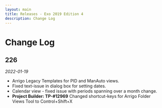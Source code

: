 ```yaml
---
layout: main
title: Releases - Exo 2019 Edition 4
description: Change Log
---
```


# Change Log

## 226
*2022-01-19*
- Arrigo Legacy Templates for PID and ManAuto views.
- Fixed text-issue in dialog box for setting dates. 
- Calendar view - fixed issue with periods spanning over a month change.
- **Project Builder: TP-#12969**  Changed shortcut-keys for Arrigo Folder Views Tool to Control+Shift+X

